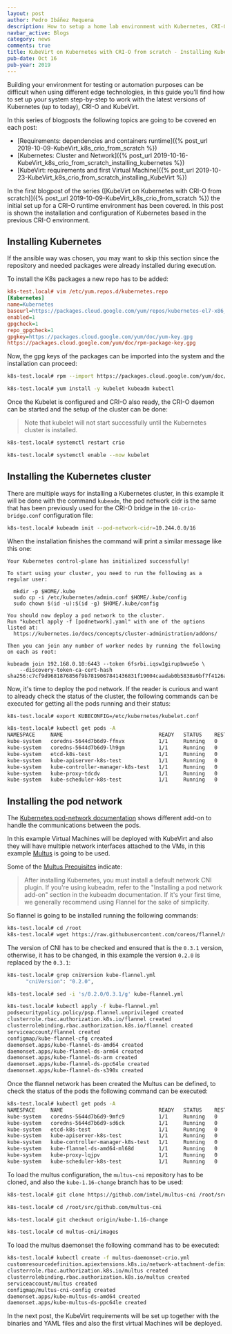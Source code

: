 ```yaml
---
layout: post
author: Pedro Ibáñez Requena
description: How to setup a home lab environment with Kubernetes, CRI-O and KubeVirt step by step guide - Installing Kubernetes
navbar_active: Blogs
category: news
comments: true
title: KubeVirt on Kubernetes with CRI-O from scratch - Installing Kubernetes
pub-date: Oct 16
pub-year: 2019
---
```


Building your environment for testing or automation purposes can be difficult when using different edge technologies, in this guide you'll find how to set up your system step-by-step to work with the latest versions of Kubernetes (up to today), CRI-O and KubeVirt.

In this series of blogposts the following topics are going to be covered en each post:

* [Requirements: dependencies and containers runtime]({% post_url 2019-10-09-KubeVirt_k8s_crio_from_scratch %})
* [Kubernetes: Cluster and Network]({% post_url 2019-10-16-KubeVirt_k8s_crio_from_scratch_installing_kubernetes %})
* [KubeVirt: requirements and first Virtual Machine]({% post_url 2019-10-23-KubeVirt_k8s_crio_from_scratch_installing_KubeVirt %})

In the first blogpost of the series ([KubeVirt on Kubernetes with CRI-O from scratch)]({% post_url 2019-10-09-KubeVirt_k8s_crio_from_scratch %}) the initial set up for a CRI-O runtime environment has been covered. In this post is shown the installation and configuration of Kubernetes based in the previous CRI-O environment.

## Installing Kubernetes

If the ansible way was chosen, you may want to skip this section since the repository and needed packages were already installed during execution.

To install the K8s packages a new repo has to be added:

```ini
k8s-test.local# vim /etc/yum.repos.d/kubernetes.repo
[Kubernetes]
name=Kubernetes
baseurl=https://packages.cloud.google.com/yum/repos/kubernetes-el7-x86_64
enabled=1
gpgcheck=1
repo_gpgcheck=1
gpgkey=https://packages.cloud.google.com/yum/doc/yum-key.gpg
https://packages.cloud.google.com/yum/doc/rpm-package-key.gpg
```

Now, the gpg keys of the packages can be imported into the system and the installation can proceed:

```sh
k8s-test.local# rpm --import https://packages.cloud.google.com/yum/doc/yum-key.gpg https://packages.cloud.google.com/yum/doc/rpm-package-key.gpg

k8s-test.local# yum install -y kubelet kubeadm kubectl
```

Once the Kubelet is configured and CRI-O also ready, the CRI-O daemon can be started and the setup of the cluster can be done:

> Note that kubelet will not start successfully until the Kubernetes cluster is installed.

```sh
k8s-test.local# systemctl restart crio

k8s-test.local# systemctl enable --now kubelet
```

## Installing the Kubernetes cluster

There are multiple ways for installing a Kubernetes cluster, in this example it will be done with the command `kubeadm`, the pod network cidr is the same that has been previously used for the CRI-O bridge in the `10-crio-bridge.conf` configuration file:

```sh
k8s-test.local# kubeadm init --pod-network-cidr=10.244.0.0/16
```

When the installation finishes the command will print a similar message like this one:

```
Your Kubernetes control-plane has initialized successfully!

To start using your cluster, you need to run the following as a regular user:

  mkdir -p $HOME/.kube
  sudo cp -i /etc/kubernetes/admin.conf $HOME/.kube/config
  sudo chown $(id -u):$(id -g) $HOME/.kube/config

You should now deploy a pod network to the cluster.
Run "kubectl apply -f [podnetwork].yaml" with one of the options listed at:
  https://kubernetes.io/docs/concepts/cluster-administration/addons/

Then you can join any number of worker nodes by running the following on each as root:

kubeadm join 192.168.0.10:6443 --token 6fsrbi.iqsw1girupbwue5o \
    --discovery-token-ca-cert-hash sha256:c7cf9d9681876856f9b7819067841436831f19004caadab0b5838a9bf7f4126a
```

Now, it's time to deploy the pod network. If the reader is curious and want to already check the status of the cluster, the following commands can be executed for getting all the pods running and their status:

```sh
k8s-test.local# export KUBECONFIG=/etc/kubernetes/kubelet.conf

k8s-test.local# kubectl get pods -A
NAMESPACE     NAME                               READY   STATUS    RESTARTS   AGE
kube-system   coredns-5644d7b6d9-ffnvx           1/1     Running   0          101s
kube-system   coredns-5644d7b6d9-lh9gm           1/1     Running   0          101s
kube-system   etcd-k8s-test                      1/1     Running   0          59s
kube-system   kube-apiserver-k8s-test            1/1     Running   0          54s
kube-system   kube-controller-manager-k8s-test   1/1     Running   0          58s
kube-system   kube-proxy-tdcdv                   1/1     Running   0          101s
kube-system   kube-scheduler-k8s-test            1/1     Running   0          50s
```

## Installing the pod network

The [Kubernetes pod-network documentation](https://kubernetes.io/docs/setup/production-environment/tools/kubeadm/create-cluster-kubeadm/#pod-network) shows different add-on to handle the communications between the pods.

In this example Virtual Machines will be deployed with KubeVirt and also they will have multiple network interfaces attached to the VMs, in this example [Multus](https://github.com/intel/multus-cni) is going to be used.

Some of the [Multus Prequisites](https://github.com/intel/multus-cni/blob/master/doc/quickstart.md) indicate:

> After installing Kubernetes, you must install a default network CNI plugin. If you're using kubeadm, refer to the "Installing a pod network add-on" section in the kubeadm documentation. If it's your first time, we generally recommend using Flannel for the sake of simplicity.

So flannel is going to be installed running the following commands:

```sh
k8s-test.local# cd /root
k8s-test.local# wget https://raw.githubusercontent.com/coreos/flannel/master/Documentation/kube-flannel.yml
```

The version of CNI has to be checked and ensured that is the `0.3.1` version, otherwise, it has to be changed, in this example the version `0.2.0` is replaced by the `0.3.1`:

```sh
k8s-test.local# grep cniVersion kube-flannel.yml
      "cniVersion": "0.2.0",

k8s-test.local# sed -i 's/0.2.0/0.3.1/g' kube-flannel.yml

k8s-test.local# kubectl apply -f kube-flannel.yml
podsecuritypolicy.policy/psp.flannel.unprivileged created
clusterrole.rbac.authorization.k8s.io/flannel created
clusterrolebinding.rbac.authorization.k8s.io/flannel created
serviceaccount/flannel created
configmap/kube-flannel-cfg created
daemonset.apps/kube-flannel-ds-amd64 created
daemonset.apps/kube-flannel-ds-arm64 created
daemonset.apps/kube-flannel-ds-arm created
daemonset.apps/kube-flannel-ds-ppc64le created
daemonset.apps/kube-flannel-ds-s390x created
```

Once the flannel network has been created the Multus can be defined, to check the status of the pods the following command can be executed:

```sh
k8s-test.local# kubectl get pods -A
NAMESPACE     NAME                               READY   STATUS    RESTARTS   AGE
kube-system   coredns-5644d7b6d9-9mfc9           1/1     Running   0          20h
kube-system   coredns-5644d7b6d9-sd6ck           1/1     Running   0          20h
kube-system   etcd-k8s-test                      1/1     Running   0          20h
kube-system   kube-apiserver-k8s-test            1/1     Running   0          20h
kube-system   kube-controller-manager-k8s-test   1/1     Running   0          20h
kube-system   kube-flannel-ds-amd64-ml68d        1/1     Running   0          20h
kube-system   kube-proxy-lqjpv                   1/1     Running   0          20h
kube-system   kube-scheduler-k8s-test            1/1     Running   0          20h
```

To load the multus configuration, the `multus-cni` repository has to be cloned, and also the `kube-1.16-change` branch has to be used:

```sh
k8s-test.local# git clone https://github.com/intel/multus-cni /root/src/github.com/multus-cni

k8s-test.local# cd /root/src/github.com/multus-cni

k8s-test.local# git checkout origin/kube-1.16-change

k8s-test.local# cd multus-cni/images
```

To load the multus daemonset the following command has to be executed:

```sh
k8s-test.local# kubectl create -f multus-daemonset-crio.yml
customresourcedefinition.apiextensions.k8s.io/network-attachment-definitions.k8s.cni.cncf.io created
clusterrole.rbac.authorization.k8s.io/multus created
clusterrolebinding.rbac.authorization.k8s.io/multus created
serviceaccount/multus created
configmap/multus-cni-config created
daemonset.apps/kube-multus-ds-amd64 created
daemonset.apps/kube-multus-ds-ppc64le created
```

In the next post, the KubeVirt requirements will be set up together with the binaries and YAML files and also the first virtual Machines will be deployed.
